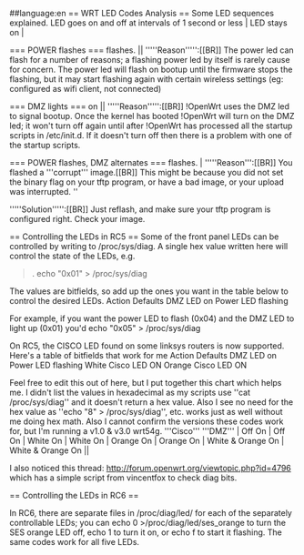 \#\#language:en == WRT LED Codes Analysis == Some LED sequences
explained. LED goes on and off at intervals of 1 second or less | LED
stays on |

=== POWER flashes === flashes. || '''''Reason''''':\[\[BR\]\] The power
led can flash for a number of reasons; a flashing power led by itself is
rarely cause for concern. The power led will flash on bootup until the
firmware stops the flashing, but it may start flashing again with
certain wireless settings (eg: configured as wifi client, not connected)

=== DMZ lights === on || '''''Reason''''':\[\[BR\]\] !OpenWrt uses the
DMZ led to signal bootup. Once the kernel has booted !OpenWrt will turn
on the DMZ led; it won't turn off again until after !OpenWrt has
processed all the startup scripts in /etc/init.d. If it doesn't turn off
then there is a problem with one of the startup scripts.

=== POWER flashes, DMZ alternates === flashes. |
'''''Reason''':\[\[BR\]\] You flashed a '''corrupt''' image.\[\[BR\]\]
This might be because you did not set the binary flag on your tftp
program, or have a bad image, or your upload was interrupted. ''

'''''Solution''''':\[\[BR\]\] Just reflash, and make sure your tftp
program is configured right. Check your image.

== Controlling the LEDs in RC5 == Some of the front panel LEDs can be
controlled by writing to /proc/sys/diag. A single hex value written here
will control the state of the LEDs, e.g.

> . echo "0x01" &gt; /proc/sys/diag

The values are bitfields, so add up the ones you want in the table below
to control the desired LEDs. Action Defaults DMZ LED on Power LED
flashing

For example, if you want the power LED to flash (0x04) and the DMZ LED
to light up (0x01) you'd echo "0x05" &gt; /proc/sys/diag

On RC5, the CISCO LED found on some linksys routers is now supported.
Here's a table of bitfields that work for me Action Defaults DMZ LED on
Power LED flashing White Cisco LED ON Orange Cisco LED ON

Feel free to edit this out of here, but I put together this chart which
helps me. I didn't list the values in hexadecimal as my scripts use
''cat /proc/sys/diag'' and it doesn't return a hex value. Also I see no
need for the hex value as ''echo "8" &gt; /proc/sys/diag'', etc. works
just as well without me doing hex math. Also I cannot confirm the
versions these codes work for, but I'm running a v1.0 & v3.0 wrt54g.
'''Cisco''' '''DMZ''' | Off On | Off On | White On | White On | Orange
On | Orange On | White & Orange On | White & Orange On ||

I also noticed this thread:
<http://forum.openwrt.org/viewtopic.php?id=4796> which has a simple
script from vincentfox to check diag bits.

== Controlling the LEDs in RC6 ==

In RC6, there are separate files in /proc/diag/led/ for each of the
separately controllable LEDs; you can echo 0
&gt;/proc/diag/led/ses\_orange to turn the SES orange LED off, echo 1 to
turn it on, or echo f to start it flashing. The same codes work for all
five LEDs.
